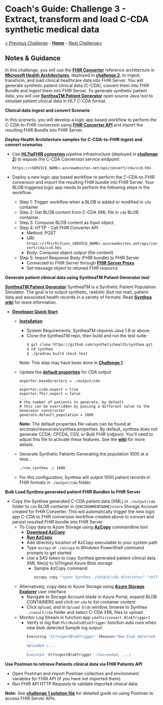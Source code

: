 # Coach's Guide: Challenge 3 - Extract, transform and load C-CDA synthetic medical data

[< Previous Challenge](./Solution02.md) - **[Home](./readme.md)** - [Next Challenge>](./Solution04.md)

## Notes & Guidance

In this challenge, you will use the **[FHIR Converter](https://github.com/microsoft/FHIR-Converter)** reference architecture in **[Microsoft Health Architectures](https://github.com/microsoft/health-architectures)**, deployed in **[challenge 2](./Solution02.md)**, to ingest, transform, and load clinical healthcare data into FHIR Server.  You will generate synthetic patient clinical data (C-CDA), convert them into FHIR Bundle and ingest them into FHIR Server.  To generate synthetic patient data, you will use **[SyntheaTM Patient Generator](https://github.com/synthetichealth/synthea#syntheatm-patient-generator)** open source Java tool to simulate patient clinical data in HL7 C-CDA format. 

**Clinical data ingest and convert Scenario**

In this scenario, you will develop a logic app based workflow to perform the C-CDA-to-FHIR conversion using **[FHIR Converter API](https://github.com/microsoft/FHIR-Converter/blob/master/docs/api-summary.md)** and import the resulting FHIR Bundle into FHIR Server.

**Deploy Health Architecture samples for C-CDA-to-FHIR ingest and convert scenarios**

- Use **[HL7toFHIR converion](https://github.com/microsoft/health-architectures/tree/master/HL7Conversion#hl7tofhir-conversion)** pipeline infrastructure (deployed in **[challenge 2](./Solution02.md)**) to expose the C-CDA Conversion service endpoint: 

   `https://<SERVICE_NAME>.azurewebsites.net/api/convert/cda/ccd.hbs`

- Deploy a new logic app based workflow to perform the C-CDA-to-FHIR conversion and import the resulting FHIR bundle into FHIR Server.  Your BLOB triggered logic app needs to perform the following steps in the workflow:
    - Step 1: Trigger workflow when a BLOB is added or modified in `cda` container
    - Step 2: Get BLOB content from C-CDA XML file in `cda` BLOB container.
    - Step 3: Compose BLOB content as Input object.
    - Step 4: HTTP - Call FHIR Converter API
        - Method: POST
        - URI: `https://<fhirhl7conv_SERVICE_NAME>.azurewebsites.net/api/convert/cda/ccd.hbs`
        - Body: Compose object output (file content)
    - Step 5: Import Response Body (FHIR bundle) to FHIR Server 
        - Connected to FHIR Server through **[FHIR Server Proxy](https://github.com/microsoft/health-architectures/blob/master/FHIR/FHIRProxy/readme.md)**
        - Set message object to retuned FHIR resource

**Generate patient clinical data using SyntheaTM Patient Generator tool**

**[SyntheaTM Patient Generator](https://github.com/synthetichealth/synthea#syntheatm-patient-generator)**
SyntheaTM is a Synthetic Patient Population Simulator. The goal is to output synthetic, realistic (but not real), patient data and associated health records in a variety of formats.  Read **[Synthea wiki](https://github.com/synthetichealth/synthea/wiki)** for more information.
- **[Developer Quick Start](https://github.com/synthetichealth/synthea#developer-quick-start)**
    - **[Installation](https://github.com/synthetichealth/synthea#installation)**
        - System Requirements: SyntheaTM requires Java 1.8 or above.
        - Clone the SyntheaTM repo, then build and run the test suite:
            ```bash
            $ git clone https://github.com/synthetichealth/synthea.git
            $ cd synthea
            $ ./gradlew build check test
            ```
        Note: This step may have been done in **[Challenge 1](./Solution01.md)**.

    - Update the **[default properties](https://github.com/synthetichealth/synthea#changing-the-default-properties)** for CDA output
        ```propoerties
        exporter.baseDirectory = ./output/cda
        ...
        exporter.ccda.export = true
        exporter.fhir.export = false
        ...
        # the number of patients to generate, by default
        # this can be overridden by passing a different value to the Generator constructor
        generate.default_population = 1000
        ```
        
        **Note:** The default properties file values can be found at src/main/resources/synthea.properties. By default, synthea does not generate CCDA, CPCDA, CSV, or Bulk FHIR (ndjson). You'll need to adjust this file to activate these features. See the **[wiki](https://github.com/synthetichealth/synthea/wiki)** for more details.
    - Generate Synthetic Patients
        Generating the population 1000 at a time...
        ```bash
        ./run_synthea -p 1000
        ```
    - For this configuration, Synthea will output 1000 patient records in FHIR formats in `./output/cda` folder.

**Bulk Load Synthea generated patient FHIR Bundles to FHIR Server**
- Copy the Synthea generated C-CDA patient data (XML) in `./output/cda` folder to `cda` BLOB container in `{ENVIRONMENTNAME}store` Storage Account created for FHIR Converter.  This will automatically trigger the new logic app C-CDA to FHIR conversion workflow created above to convert and persist resulted FHIR bundle into FHIR Server. 
    - To Copy data to Azure Storage using **[AzCopy](https://docs.microsoft.com/en-us/azure/storage/common/storage-use-azcopy-v10)** commandline tool
        - **[Download AzCopy](https://docs.microsoft.com/en-us/azure/storage/common/storage-use-azcopy-v10#download-azcopy)**
        - **[Run AzCopy](https://docs.microsoft.com/en-us/azure/storage/common/storage-use-azcopy-v10#run-azcopy)**
        - Add directory location of AzCopy executable to your system path
        - Type `azcopy` or `./azcopy` in Windows PowerShell command prompts to get started
        - Use a SAS token to copy Synthea generated patient clinical data XML file(s) to hl7ingest Azure Blob storage
            - Sample AzCopy command:
               ```bash
               azcopy copy "<your Synthea ./output/cda directory>" "<hl7ingest blob container URL appended with SAS token>"
               ```
    - Alternatively, copy data to Azure Storage using **[Azure Storage Explorer](https://docs.microsoft.com/en-us/azure/storage/blobs/storage-quickstart-blobs-storage-explorer#upload-blobs-to-the-container)** user interface
        - Navigate to Storage Account blade in Azure Portal, expand BLOB CONTAINERS and click on `cda` to list container content
        - Click `Upload`, and in `Upload blob` window, browse to Synthea `./result/cda` folder and select C-CDA XML files to upload
    - Monitor Log Stream in function app `cdafhirconvert.BlobTrigger1`
        - Verify in log that `FhirBundleBlobTrigger` function auto runs when new blob detected
            Sample log output:
            ```bash
            Executing 'hl7ingestBlobTrigger' (Reason='New blob detected...)...
            ...
            Uploaded /...
            ...
            Executed 'hl7ingestBlobTrigger' (Succeeded, ...)
            ```
**Use Postman to retrieve Patients clinical data via FHIR Patients API**
- Open Postman and import Postman collection and environment variables for FHIR API (if you have not imported them).
- Run FHIR API HTTP Requests to validate imported clinical data.

**Note:** See **[challenge 1 solution file](./Solution01.md)** for detailed guide on using Postman to access FHIR Server APIs.




